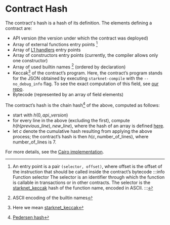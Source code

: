 # Contract Hash

The contract's hash is a hash of its definition. The elements defining a contract are:

* API version (the version under which the contract was deployed)
* Array of external functions entry points [^1]
* Array of [L1 handlers](https://www.cairo-lang.org/docs/hello_starknet/l1l2.html#receiving-a-message-from-l1) entry points
* Array of constructors entry points (currently, the compiler allows only one constructor)
* Array of used builtin names [^2] (ordered by declaration)
* Keccak[^3] of the contract’s program. Here, the contract’s program stands for the JSON obtained by executing  `starknet-compile` with the `--no_debug_info` flag. To see the exact computation of this field, see [our repo](https://github.com/starkware-libs/cairo-lang/blob/7712b21fc3b1cb02321a58d0c0579f5370147a8b/src/starkware/starknet/core/os/contract_hash.py#L116).
* Bytecode (represented by an array of field elements)

The contract’s hash is the chain hash[^4] of the above, computed as follows:
* start with $h(0,api\_version)$
* for every line in the above (excluding the first), compute $h(h(previous\_line), new\_line)$, where the hash of an array is defined [here](../Hashing/hash-functions#array-hashing).
* let $c$ denote the cumulative hash resulting from applying the above process; the contract’s hash is then $h(c, \textrm{number\_of\_lines})$, where $\text{number\_of\_lines}$ is 7.

For more details, see the [Cairo implementation](https://github.com/starkware-libs/cairo-lang/blob/7712b21fc3b1cb02321a58d0c0579f5370147a8b/src/starkware/starknet/core/os/contracts.cairo#L47).

[^1]: An entry point is a pair `(selector, offset)`, where offset is the offset of the instruction that should be called inside the contract’s bytecode
:::info Function selector
The selector is an identifier through which the function is callable in transactions or in other contracts. The selector is the [starknet_keccak](../Hashing/hash-functions#starknet-keccak) hash of the function name, encoded in ASCII.
:::
[^2]: ASCII encoding of the builtin names
[^3]: Here we mean [starknet_keccak](../Hashing/hash-functions#starknet-keccak)
[^4]: [Pedersen hash](../Hashing/hash-functions#pedersen-hash)

